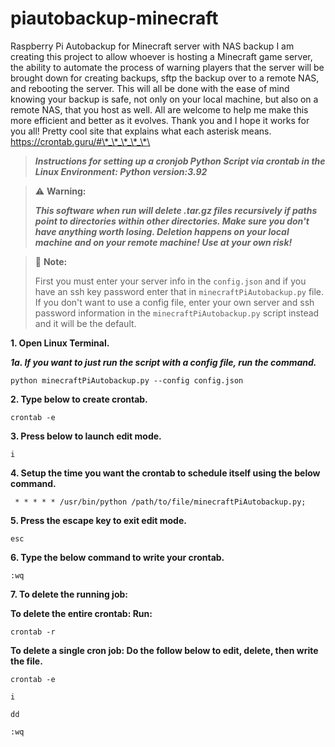 # piautobackup-minecraft
Raspberry Pi Autobackup for Minecraft server with NAS backup
I am creating this project to allow whoever is hosting a Minecraft game server,
the ability to automate the process of warning players that the server will be brought down for creating backups,
sftp the backup over to a remote NAS, and rebooting the server. This will all be done with the ease of mind knowing your backup
is safe, not only on your local machine, but also on a remote NAS, that you host as well.
All are welcome to help me make this more efficient and better as it evolves.
Thank you and I hope it works for you all! Pretty cool site that explains what each asterisk means. https://crontab.guru/#\*_\*_\*_\*_\*\

> ***Instructions for setting up a cronjob Python Script via crontab in the Linux Environment: Python version:3.92***

> :warning: **Warning:**
>
> ***This software when run will delete .tar.gz files recursively if paths point to
> directories within other directories. Make sure you don't have anything worth
> losing. Deletion happens on your local machine and on your remote machine! Use
> at your own risk!***

> 📔 **Note:**
> 
> First you must enter your server info in the `config.json` and if you have an ssh key password enter that in `minecraftPiAutobackup.py` file.
> If you don't want to use a config file, enter your own server and ssh password information in the `minecraftPiAutobackup.py` script instead and it will be the default.
>


**1. Open Linux Terminal.**

***1a. If you want to just run the script with a config file, run the command.***

`python minecraftPiAutobackup.py --config config.json`

**2. Type below to create crontab.**

`crontab -e`

**3. Press below to launch edit mode.**

`i`

**4. Setup the time you want the crontab to schedule itself using the below command.**

` * * * * * /usr/bin/python /path/to/file/minecraftPiAutobackup.py;`

**5. Press the escape key to exit edit mode.**

`esc`

**6. Type the below command to write your crontab.**

`:wq`

**7. To delete the running job:**

**To delete the entire crontab: Run:**

`crontab -r`

**To delete a single cron job: Do the follow below to edit, delete, then write the file.**

`crontab -e`

`i`

`dd`

`:wq`

